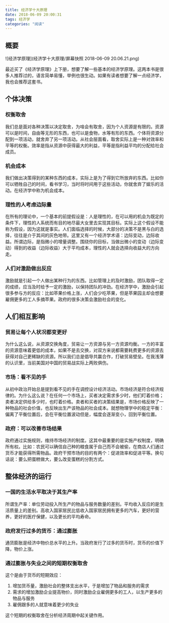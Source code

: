 ```yaml
---
title: 经济学十大原理
date: 2018-06-09 20:00:31
tags: 经济学
categories: "阅读"
---
```




## 概要

![经济学原理](经济学十大原理/屏幕快照 2018-06-09 20.06.21.png)

最近买了《经济学原理》上下册，想要了解一些基本的经济学原理。这两本书是很多人推荐过的，语言简单易懂，举例也很生动。如果有读者想要了解一点经济学，我也会推荐这套书。



## 个体决策

### 权衡取舍

我们总是面对各种决策以决定取舍，为啥会有取舍，因为个人资源是有限的。资源可以是时间，自由等无形的东西，也可以是食物，水等有形的东西。个体将资源分配到一项活动，就舍弃了另一项活动。从社会层面看，取舍实际上是一种对效率和平等的权衡。效率是指从资源中获得最大的利益，平等是指利益平均的分配给社会成员。

<!--more--> 

### 机会成本

我们做出决策得到的某种东西的成本，实际上是为了得到它所放弃的东西。比如你可以牺牲自己的时间，看书学习，当时将时间用于这些活动，你就舍弃了娱乐的活动。在经济学中称为机会成本。

### 理性的人考虑边际量

在所有的理论中，一个基本的前提假设是：人是理性的，在可以用的机会为既定的条件下，理性的人系统而有目的地尽最大女里去实现其目标。实际上这个假设不能称为假设，因为这就是事实。人们面临选择的时候，大部分的决策不是黑与白的选择，往往是介于其间的灰色地带。这里又有一个经济学术语：边际变动，边际收益。所谓边际，是指微小的增量调整。围绕你的目标，当做出微小的变动（边际变动）得到的收益（边际收益）大于平均成本，理性的人就会选择向收益大的方向走。

### 人们对激励做出反应

激励就是引起一个人做出某种行为的东西。比如管理上的及时激励，团队取得一定的成绩，应当及时给予一定的激励，以保持团队的冲劲。在经济学中，激励会引起很多参与方的反应：比如苹果价格上涨，人们会少吃苹果，但是苹果园主却会想要雇佣更多的工人多摘苹果。政府的很多决策会激励社会的变化。

## 人们相互影响

### 贸易让每个人状况都变更好

为什么这么说，从资源交换角度，贸易让一方资源与另一方资源均衡。一方的丰富的资源意味着更低的成本，如果不是去交换，对双方来说都需要耗费更多的资源去获得对自己更稀缺的资源。所以我们总是倡导共赢合作，打破贸易壁垒。在我浅薄的认识里，当前美国对中国的贸易战实际上两败俱伤。

### 市场：看不见的手

从初中政治开始总是提到看不见的手在调控设计经济活动。市场经济是符合经济规律的。为什么这么说？在任何一个市场上，买者决定需求多少时，他们盯着价格；卖者决定供给多少时，也盯着价格。卖者和买者的决策结果是，市场价格反映了一种物品的社会价值，也反映出生产该物品的社会成本。就想物理学中的稳定平衡：偏离了平衡位置后，会在平衡位置波动但是，幅度会逐渐变小，回到平衡位置。

### 政府：可以改善市场结果

政府通过实施规则，维持市场经济的制度。这其中最重要的是实施产权制度，明确所有权。比如：农民可以确信自己种的粮食属于自己而不会被偷，在商店人们通过货币才能获得所需物品。政府干预市场的目的有两个：促进效率和促进平等。换句话说：要么把蛋糕做大，要么改变蛋糕的分割方式。



## 整体经济的运行

### 一国的生活水平取决于其生产率

所谓生产率：单位劳动投入所生产的物品与服务数量的差别。平均收入反应的是生活质量上的差别。高收入国家居民比低收入国家居民拥有更多的汽车，更好的营养，更好的医疗保健，以及更长的平均寿命。

### 政府发行过多的货币：通过膨胀

通货膨胀是经济中物价总水平的上升。当政府发行了过多的货币时，货币的价值下降，物价上涨。

### 通过膨胀与失业之间的短期权衡取舍

这个是由于货币的短期效应：

1. 增加货币量，激励社会的整体支出水平，于是增加了物品和服务的需求
2. 需求的增加激励企业提高物价，同时激励企业雇佣更多的工人，以生产更多的物品与服务
3. 雇佣跟多的人就意味着更少的失业

这个短期的权衡取舍在分析经济周期中起关键作用。
